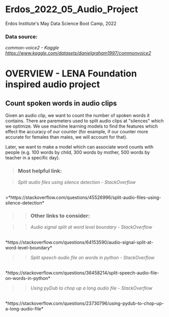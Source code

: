 # Erdos_2022_05_Audio_Project
Erdos Institute's May Data Science Boot Camp, 2022


### Data source: 

*common-voice2 - Kaggle*
<br>
*https://www.kaggle.com/datasets/danielgraham1997/commonvoice2*




# OVERVIEW - LENA Foundation inspired audio project

## Count spoken words in audio clips

Given an audio clip, we want to count the number of spoken words it contains. 
There are paremeters used to split audio clips at "silences" which we optimize.
We use machine learning models to find the features which effect the accuracy of our counter (for example, if our counter more accurate for females than males, we will account for that).

Later, we want to make a model which can associate word counts with people 
(e.g. 100 words by child, 300 words by mother, 500 words by teacher in a specific day). 


>### Most helpful link:

>*Split audio files using silence detection - StackOverflow*
<br>
>*https://stackoverflow.com/questions/45526996/split-audio-files-using-silence-detection*


>>### Other links to consider:

>>*Audio signal split at word level boundary - StackOverflow*
<br>
*https://stackoverflow.com/questions/64153590/audio-signal-split-at-word-level-boundary*

>>*Split speech audio file on words in python - StackOverflow*
<br>
*https://stackoverflow.com/questions/36458214/split-speech-audio-file-on-words-in-python*

>>*Using pyDub to chop up a long audio file - StackOverflow*
<br>
*https://stackoverflow.com/questions/23730796/using-pydub-to-chop-up-a-long-audio-file*
